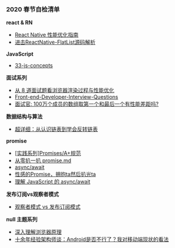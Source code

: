 ### 2020 春节自检清单

**react & RN**
- [React Native 性能优化指南](https://zhuanlan.zhihu.com/p/101919597)
- [进击ReactNative-FlatList源码解析](https://juejin.im/post/5d2f0cde6fb9a07eba2c7269)

**JavaScript**
- [33-js-concepts](https://github.com/JTangming/33-js-concepts/blob/master/README.md#%E7%9B%AE%E5%BD%95)

**面试系列**
- [从 8 道面试题看浏览器渲染过程与性能优化](https://github.com/webfansplz/article/issues/39)
- [Front-end-Developer-Interview-Questions](https://github.com/h5bp/Front-end-Developer-Interview-Questions/blob/master/src/translations/chinese/README.md)
- [面试官: 100万个成员的数组取第一个和最后一个有性能差距吗?](https://juejin.im/post/5d75a5266fb9a06b1a56b137)

**数据结构与算法**
- [超详细：从认识链表到学会反转链表](https://mp.weixin.qq.com/s/U8a8KTUH5oPc999dOIbbhg)

**promise**
- [[实践系列]Promises/A+规范](https://github.com/webfansplz/article/issues/3)
- [从零扒一扒 promise.md](./从零扒一扒promise.md)
- [async/await](https://github.com/hushicai/hushicai.github.io/issues/31)
- [性感的Promise，拥抱ta然后扒光ta](https://juejin.im/post/5ab20c58f265da23a228fe0f#heading-5)
- [理解 JavaScript 的 async/await](https://segmentfault.com/a/1190000007535316)

**发布订阅vs观察者模式**
- [观察者模式 vs 发布订阅模式](https://zhuanlan.zhihu.com/p/51357583)

**null 主题系列**
- [深入理解浏览器原理](https://zhuanlan.zhihu.com/p/96986818)
- [十余年经验架构师谈：Android是否不行了？我对移动端现状的看法](https://zhuanlan.zhihu.com/p/106991114)